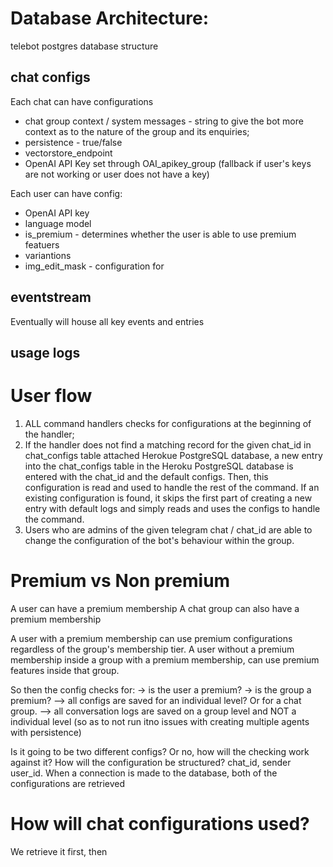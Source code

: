 

# Database Architecture:
telebot postgres database structure

## chat configs
Each chat can have configurations
- chat group context / system messages - string to give the bot more context as to the nature of the group and its enquiries;
- persistence - true/false
- vectorstore_endpoint
- OpenAI API Key set through OAI_apikey_group (fallback if user's keys are not working or user does not have a key)

Each user can have config:
- OpenAI API key
- language model
- is_premium - determines whether the user is able to use premium featuers
- variantions
- img_edit_mask - configuration for









## eventstream
Eventually will house all key events and entries

## usage logs





# User flow

1. ALL command handlers checks for configurations at the beginning of the handler;
2. If the handler does not find a matching record for the given chat_id in chat_configs table attached Herokue PostgreSQL database, a new entry into the chat_configs table in the Heroku PostgreSQL database is entered with the chat_id and the default configs. Then, this configuration is read and used to handle the rest of the command. If an existing configuration is found, it skips the first part of creating a new entry with default logs and simply reads and uses the configs to handle the command.
3. Users who are admins of the given telegram chat / chat_id are able to change the configuration of the bot's behaviour within the group.




# Premium vs Non premium
A user can have a premium membership
A chat group can also have a premium membership

A user with a premium membership can use premium configurations regardless of the group's membership tier.
A user without a premium membership inside a group with a premium membership, can use premium features inside that group.

So then the config checks for:
-> is the user a premium?
-> is the group a premium?
--> all configs are saved for an individual level? Or for a chat group.
--> all conversation logs are saved on a group level and NOT a individual level (so as to not run itno issues with creating multiple agents with persistence)


Is it going to be two different configs? Or no, how will the checking work against it? How will the configuration be structured?
chat_id, sender user_id.
When a connection is made to the database, both of the configurations are retrieved





# How will chat configurations used?
We retrieve it first, then



